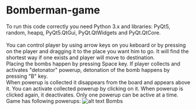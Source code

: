 # Bomberman-game
To run this code correctly you need Python 3.x and libraries: PyQt5, random, heapq, PyQt5.QtGui, PyQt.QtWidgets and PyQt.QtCore. <br />
<br />
You can control player by using arrow keys on you keboard or by pressing on the player and dragging it to the place you want him to go. It will find the shortest way if one exists and player will move to destination. <br />
Placing the bombs happen by pressing Space key. If player collects and activates "detonator" powerup, detonation of the bomb happens by pressing "B" key. <br />
When powerup is collected it disappears from the board and appears above it. You can activate collected powerup by clicking on it. When powerup is clicked again, it deactivates. Only one powerup can be active at a time. <br />
Game has following powerups:
![alt text](https://cdn.wikimg.net/en/strategywiki/images/e/e4/Bomberman_Bombs.png) Bombs
